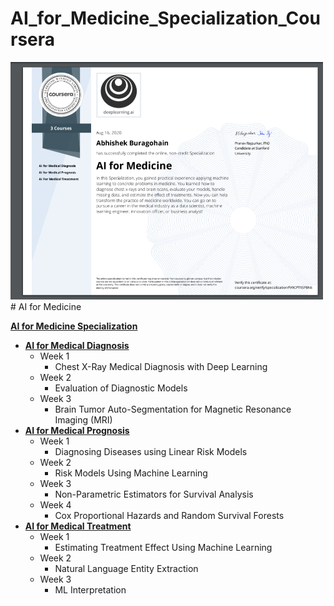# AI_for_Medicine_Specialization_Coursera

<img src="certificate.png" width="500px"/> 
# AI for Medicine

**[AI for Medicine Specialization](https://www.coursera.org/specializations/ai-for-medicine?)**
+ **[AI for Medical Diagnosis](https://www.coursera.org/learn/ai-for-medical-diagnosis)**
  + Week 1
    + Chest X-Ray Medical Diagnosis with Deep Learning 
  + Week 2
    + Evaluation of Diagnostic Models
  + Week 3
    + Brain Tumor Auto-Segmentation for Magnetic Resonance Imaging (MRI)
+ **[AI for Medical Prognosis](https://www.coursera.org/learn/ai-for-medical-prognosis)**
  + Week 1
    + Diagnosing Diseases using Linear Risk Models
  + Week 2
    + Risk Models Using Machine Learning
  + Week 3
    + Non-Parametric Estimators for Survival Analysis
  + Week 4
    + Cox Proportional Hazards and Random Survival Forests
+ **[AI for Medical Treatment](https://www.coursera.org/learn/ai-for-medical-treatment)**
  + Week 1
    + Estimating Treatment Effect Using Machine Learning
  + Week 2
    + Natural Language Entity Extraction
  + Week 3
    + ML Interpretation 
